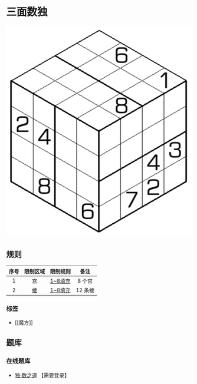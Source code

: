 # 三面数独

![题](../../images/sudoku/三面数独.png)

## 规则

| 序号  | 限制区域 | 限制规则    |  备注   |
|:---:|:----:|:--------|:-----:|
|  1  |  宫   | [1~8填充] | 8 个宫  |
|  2  | [棱]  | [1~8填充] | 12 条棱 |

### 标签

- [[魔方]]

## 题库

### 在线题库

- [独·数之道](http://www.sudokufans.org.cn/lx/game.index.php?type=3d) 【需要登录】

[1~8填充]: ../../rules.md#1to8填充

[棱]: ../../rules.md#棱
